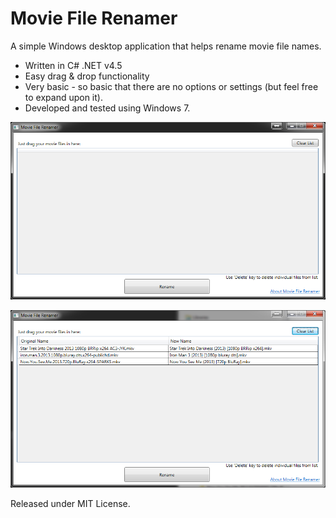 Movie File Renamer
==================
  

A simple Windows desktop application that helps rename movie file names.

  - Written in C# .NET v4.5
  - Easy drag & drop functionality
  - Very basic - so basic that there are no options or settings (but feel free to expand upon it).
  - Developed and tested using Windows 7.

  
![Alt Screen 1](https://github.com/fallen888/MovieFileRenamer/raw/master/screenshots/screen1.png)
  
  
![Alt Screen 1](https://github.com/fallen888/MovieFileRenamer/raw/master/screenshots/screen2.png)

  
Released under MIT License.
